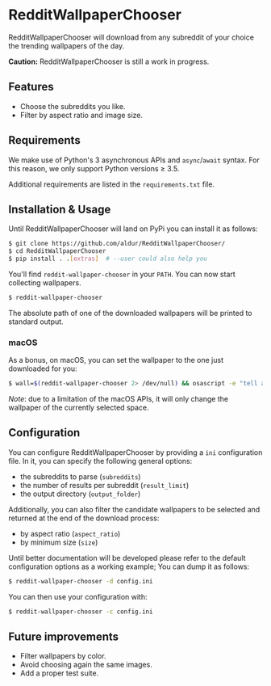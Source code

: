 # RedditWallpaperChooser

RedditWallpaperChooser will download from any subreddit of your choice the trending wallpapers of the day.

__Caution:__ RedditWallpaperChooser is still a work in progress.

## Features

* Choose the subreddits you like.
* Filter by aspect ratio and image size.

## Requirements

We make use of Python's 3 asynchronous APIs and `async`/`await` syntax.
For this reason, we only support Python versions ≥ 3.5.

Additional requirements are listed in the `requirements.txt` file.

## Installation & Usage

Until RedditWallpaperChooser will land on PyPi you can install it as follows:

```bash
$ git clone https://github.com/aldur/RedditWallpaperChooser/
$ cd RedditWallpaperChooser
$ pip install . .[extras]  # --user could also help you
```

You'll find `reddit-wallpaper-chooser` in your `PATH`. You can now start collecting wallpapers.

```bash
$ reddit-wallpaper-chooser
```

The absolute path of one of the downloaded wallpapers will be printed to standard output.

### macOS

As a bonus, on macOS, you can set the wallpaper to the one just downloaded for you:
```bash
$ wall=$(reddit-wallpaper-chooser 2> /dev/null) && osascript -e "tell application \"Finder\" to set desktop picture to POSIX file \"$wall\""
```

_Note_: due to a limitation of the macOS APIs, it will only change the wallpaper of the currently selected space.

## Configuration

You can configure RedditWallpaperChooser by providing a `ini` configuration file.
In it, you can specify the following general options:

- the subreddits to parse (`subreddits`)
- the number of results per subreddit (`result_limit`)
- the output directory (`output_folder`)

Additionally, you can also filter the candidate wallpapers to be selected and returned at the end of the download process:

- by aspect ratio (`aspect_ratio`)
- by minimum size (`size`)

Until better documentation will be developed please refer to the default configuration options as a working example;
You can dump it as follows:

```bash
$ reddit-wallpaper-chooser -d config.ini
```

You can then use your configuration with:

```bash
$ reddit-wallpaper-chooser -c config.ini
```

## Future improvements

- Filter wallpapers by color.
- Avoid choosing again the same images.
- Add a proper test suite.
